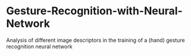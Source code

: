 # Gesture-Recognition-with-Neural-Network
Analysis of different image descriptors in the training of a (hand) gesture recognition neural network
